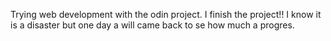 Trying web development with the odin project.
I finish the project!! I know it is a disaster but one day a will came back to se how much a progres.
